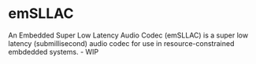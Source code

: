 # emSLLAC
An Embedded Super Low Latency Audio Codec (emSLLAC) is a super low latency (submillisecond) audio codec for use in resource-constrained embdedded systems. - WIP

